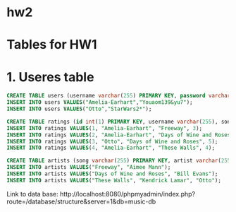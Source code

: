 # hw2
# Tables for HW1

# 1. Useres table 

```sql
CREATE TABLE users (username varchar(255) PRIMARY KEY, password varchar(255));
INSERT INTO users VALUES("Amelia-Earhart","Youaom139&yu7");
INSERT INTO users VALUES("Otto","StarWars2*");
```

```sql
CREATE TABLE ratings (id int(1) PRIMARY KEY, username varchar(255), song varchar(255), rating int(1));
INSERT INTO ratings VALUES(1, "Amelia-Earhart", "Freeway", 3);
INSERT INTO ratings VALUES(2, "Amelia-Earhart", "Days of Wine and Roses", 4);
INSERT INTO ratings VALUES(3, "Otto", "Days of Wine and Roses", 5);
INSERT INTO ratings VALUES(4, "Amelia-Earhart", "These Walls", 4);
```

```sql
CREATE TABLE artists (song varchar(255) PRIMARY KEY, artist varchar(255));
INSERT INTO artists VALUES("Freeway", "Aimee Mann");
INSERT INTO artists VALUES("Days of Wine and Roses", "Bill Evans");
INSERT INTO artists VALUES("These Walls", "Kendrick Lamar", "Otto");
```

Link to data base: http://localhost:8080/phpmyadmin/index.php?route=/database/structure&server=1&db=music-db

